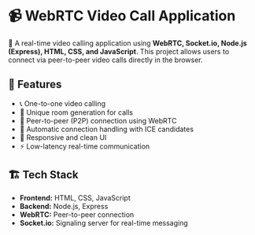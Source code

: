 # 📹 WebRTC Video Call Application

🚀 A real-time video calling application using **WebRTC, Socket.io, Node.js (Express), HTML, CSS, and JavaScript**. This project allows users to connect via peer-to-peer video calls directly in the browser.

## 🌟 Features
- 📞 One-to-one video calling
- 🔗 Unique room generation for calls
- 📡 Peer-to-peer (P2P) connection using WebRTC
- 🔄 Automatic connection handling with ICE candidates
- 🎨 Responsive and clean UI
- ⚡ Low-latency real-time communication

## 🏗️ Tech Stack
- **Frontend:** HTML, CSS, JavaScript
- **Backend:** Node.js, Express
- **WebRTC:** Peer-to-peer connection
- **Socket.io:** Signaling server for real-time messaging
